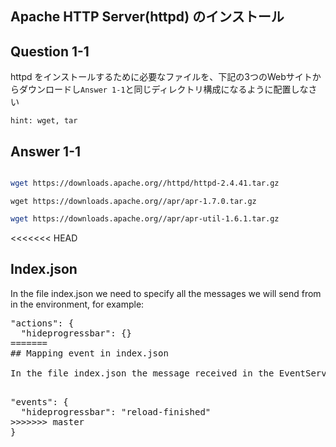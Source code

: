 ## Apache HTTP Server(httpd) のインストール

## Question 1-1
httpd をインストールするために必要なファイルを、下記の3つのWebサイトからダウンロードし`Answer 1-1`と同じディレクトリ構成になるように配置しなさい

`hint: wget, tar`

## Answer 1-1
```

```


```bash
wget https://downloads.apache.org//httpd/httpd-2.4.41.tar.gz
```

```
wget https://downloads.apache.org//apr/apr-1.7.0.tar.gz
```

```sh
wget https://downloads.apache.org//apr/apr-util-1.6.1.tar.gz
```

<<<<<<< HEAD
## Index.json

In the file index.json we need to specify all the messages we will send from in the environment, for example:

<pre class="file">
"actions": {
  "hideprogressbar": {}
=======
## Mapping event in index.json

In the file index.json the message received in the EventService should be mapped to which event we want to raise, for example:

<pre class="file">
"events": {
  "hideprogressbar": "reload-finished"
>>>>>>> master
}
</pre>